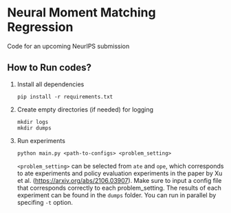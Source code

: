 # Neural Moment Matching Regression
Code for an upcoming NeurIPS submission

## How to Run codes?

1. Install all dependencies
   ```
   pip install -r requirements.txt
   ```
2. Create empty directories (if needed) for logging
   ```
   mkdir logs
   mkdir dumps
   ```
3. Run experiments
   ```
   python main.py <path-to-configs> <problem_setting>
   ```
   `<problem_setting>` can be selected from `ate` and `ope`, which corresponds to ate experiments and policy evaluation experiments in the paper by Xu et al. (https://arxiv.org/abs/2106.03907). Make sure to input a config file that corresponds correctly to each problem_setting. The results of each experiment can be found in the `dumps` folder. You can run in parallel by specifing  `-t` option.

